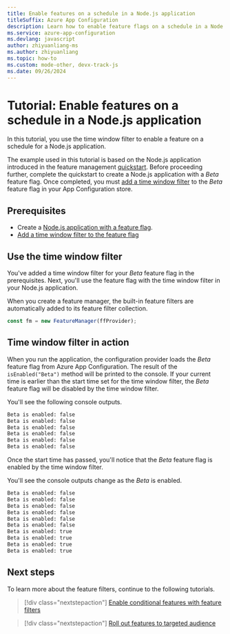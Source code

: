 ```yaml
---
title: Enable features on a schedule in a Node.js application
titleSuffix: Azure App Configuration
description: Learn how to enable feature flags on a schedule in a Node.js application.
ms.service: azure-app-configuration
ms.devlang: javascript
author: zhiyuanliang-ms
ms.author: zhiyuanliang
ms.topic: how-to
ms.custom: mode-other, devx-track-js
ms.date: 09/26/2024
---
```


# Tutorial: Enable features on a schedule in a Node.js application

In this tutorial, you use the time window filter to enable a feature on a schedule for a Node.js application. 

The example used in this tutorial is based on the Node.js application introduced in the feature management [quickstart](./quickstart-feature-flag-javascript.md). Before proceeding further, complete the quickstart to create a Node.js application with a *Beta* feature flag. Once completed, you must [add a time window filter](./howto-timewindow-filter.md) to the *Beta* feature flag in your App Configuration store.

## Prerequisites

- Create a [Node.js application with a feature flag](./quickstart-feature-flag-javascript.md).
- [Add a time window filter to the feature flag](./howto-timewindow-filter.md)

## Use the time window filter

You've added a time window filter for your *Beta* feature flag in the prerequisites. Next, you'll use the feature flag with the time window filter in your Node.js application.

When you create a feature manager, the built-in feature filters are automatically added to its feature filter collection.

``` javascript
const fm = new FeatureManager(ffProvider);
```

## Time window filter in action

When you run the application, the configuration provider loads the *Beta* feature flag from Azure App Configuration. The result of the `isEnabled("Beta")` method will be printed to the console. If your current time is earlier than the start time set for the time window filter, the *Beta* feature flag will be disabled by the time window filter.

You'll see the following console outputs.

``` bash
Beta is enabled: false
Beta is enabled: false
Beta is enabled: false
Beta is enabled: false
Beta is enabled: false
Beta is enabled: false
```

Once the start time has passed, you'll notice that the *Beta* feature flag is enabled by the time window filter.

You'll see the console outputs change as the *Beta* is enabled.

``` bash
Beta is enabled: false
Beta is enabled: false
Beta is enabled: false
Beta is enabled: false
Beta is enabled: false
Beta is enabled: false
Beta is enabled: true
Beta is enabled: true
Beta is enabled: true
Beta is enabled: true
```

## Next steps

To learn more about the feature filters, continue to the following tutorials.

> [!div class="nextstepaction"]
> [Enable conditional features with feature filters](./howto-feature-filters.md)

> [!div class="nextstepaction"]
> [Roll out features to targeted audience](./howto-targetingfilter.md)
